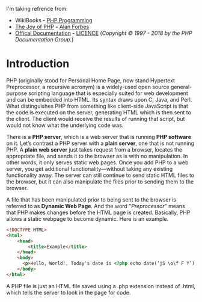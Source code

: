 I'm taking refrence from:
- WikiBooks **-** [PHP Programming](https://en.wikibooks.org/wiki/PHP_Programming)
- [The Joy of PHP](http://www.joyofphp.com/) **-** [Alan Forbes](https://datenpdf.com/viewer/web/viewer.html?file=https%3A%2F%2Fdatenpdf.com%2FdownloadFile%2Fthe-joy-of-php-alan-forbes-html-element-php_pdf%3Fpreview%3D1#%5B%7B%22num%22%3A38%2C%22gen%22%3A0%7D%2C%7B%22name%22%3A%22XYZ%22%7D%2C36%2C807%2Cnull%5D)
- [Offical Documentation](http://php.net/docs.php) **-** [LICENCE](http://php.net/manual/en/cc.license.php) (*Copyright © 1997 - 2018 by the PHP Documentation Group.*)

# Introduction
PHP (originally stood for Personal Home Page, now stand Hypertext Preprocessor, a recursive acronym) is a widely-used open source general-purpose scripting language that is especially suited for web development and can be embedded into HTML. Its syntax draws upon C, Java, and Perl. What distinguishes PHP from something like client-side JavaScript is that the code is executed on the server, generating HTML which is then sent to the client. The client would receive the results of running that script, but would not know what the underlying code was.

There is a **PHP server**, which is a web server that is running __PHP software__ on it. Let’s contrast a PHP server with a **plain server**, one that is not running PHP. A **plain web server** just takes request from a browser, locates the appropriate file, and sends it to the browser as is with no manipulation. In other words, it only serves static web pages. Once you add PHP to a web server, you get additional functionality—without taking any existing functionality away. The server can still continue to send static HTML files to the browser, but it can also manipulate the files prior to sending them to the browser.

A file that has been manipulated prior to being sent to the browser is referred to as **Dynamic Web Page**. And the word "*Preprocessor*" means that PHP makes changes before the HTML page is created. Basically, PHP allows a static webpage to become dynamic. Here is an example.

```html
<!DOCTYPE HTML>
<html>
    <head>
        <title>Example</title>
    </head>
    <body>
      <p>Hello, World!, Today's date is <?php echo date(‘jS \o\f F Y’);?>.</p>
    </body>
</html>
```

A PHP file is just an HTML file saved using a .php extension instead of .html, which tells the server to look in the page for code.
